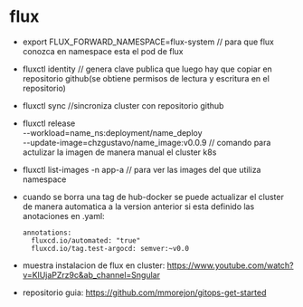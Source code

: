 # flux
 
- export FLUX_FORWARD_NAMESPACE=flux-system  // para que flux conozca en namespace esta el pod de flux

- fluxctl identity // genera clave publica que luego hay que copiar en repositorio github(se obtiene permisos de lectura y escritura en el repositorio)

- fluxctl sync //sincroniza cluster con repositorio github

- fluxctl release \
   --workload=name_ns:deployment/name_deploy \
   --update-image=chzgustavo/name_image:v0.0.9  // comando para actulizar la imagen de manera manual el cluster k8s

- fluxctl list-images -n app-a  // para ver las images del que utiliza namespace

- cuando se borra una tag de hub-docker se puede actualizar el cluster de manera automatica a la version anterior si esta definido las anotaciones en .yaml:

	```
	annotations:
	  fluxcd.io/automated: "true"
	  fluxcd.io/tag.test-argocd: semver:~v0.0
	```

- muestra instalacion de flux en cluster:  https://www.youtube.com/watch?v=KlUjaPZrz9c&ab_channel=Sngular

- repositorio guia: https://github.com/mmorejon/gitops-get-started
